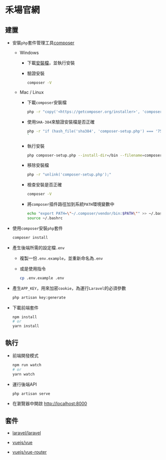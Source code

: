 # 禾場官網

## 建置

- 安裝`php`套件管理工具[composer](https://getcomposer.org/)

  - Windows

    - 下載[安裝檔](https://getcomposer.org/Composer-Setup.exe)，並執行安裝

    - 驗證安裝

      ```cmd
      composer -V
      ```

  - Mac / Linux

    - 下載`composer`安裝檔

      ```bash
      php -r "copy('<https://getcomposer.org/installer>', 'composer-setup.php');"
      ```

    - 使用`SHA-384`來驗證安裝檔是否正確

      ```bash
      php -r "if (hash_file('sha384', 'composer-setup.php') === '756890a4488ce9024fc62c56153228907f1545c228516cbf63f885e036d37e9a59d27d63f46af1d4d07ee0f76181c7d3') { echo 'Installer verified'; } else { echo 'Installer corrupt'; unlink('composer-setup.php'); } echo PHP_EOL;"
      `
      ```

    - 執行安裝

      ```bash
      php composer-setup.php --install-dir=/bin --filename=composer
      ```

    - 移除安裝檔

      ```bash
      php -r "unlink('composer-setup.php');"
      ```

    - 檢查安裝是否正確

      ```bash
      composer -V
      ```

    - 將`composer`插件路徑加到系統`PATH`環境變數中

      ```bash
      echo "export PATH=\"~/.composer/vendor/bin:$PATH\"" >> ~/.bashrc
      source ~/.bashrc
      ```

- 使用`composer`安裝`php`套件

  ```bash
  composer install
  ```

- 產生後端所需的設定檔`.env`

  - 複製一份`.env.example`，並重新命名為`.env`

  - 或是使用指令

    ```bash
    cp .env.example .env
    ```

- 產生`APP_KEY`，用來加密`cookie`，為運行`Laravel`的必須參數

  ```bash
  php artisan key:generate
  ```

- 下載前端套件

  ```bash
  npm install
  # or
  yarn install
  ```

## 執行

- 前端開發模式

  ```bash
  npm run watch
  # or
  yarn watch
  ```

- 運行後端API

  ```bash
  php artisan serve
  ```

- 在瀏覽器中開啟 <http://localhost:8000>

## 套件

- [laravel/laravel](https://github.com/laravel/laravel)

- [vuejs/vue](https://github.com/vuejs/vue)

- [vuejs/vue-router](https://github.com/vuejs/vue-router)
